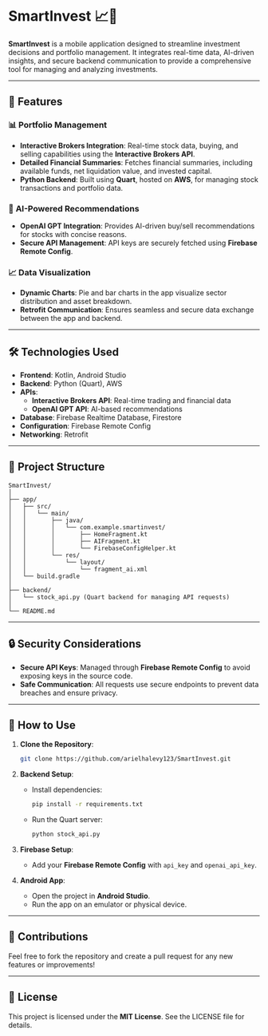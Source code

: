 # SmartInvest 📈💼

**SmartInvest** is a mobile application designed to streamline investment decisions and portfolio management. It integrates real-time data, AI-driven insights, and secure backend communication to provide a comprehensive tool for managing and analyzing investments.

---

## 🚀 **Features**

### 📊 **Portfolio Management**
- **Interactive Brokers Integration**: Real-time stock data, buying, and selling capabilities using the **Interactive Brokers API**.
- **Detailed Financial Summaries**: Fetches financial summaries, including available funds, net liquidation value, and invested capital.
- **Python Backend**: Built using **Quart**, hosted on **AWS**, for managing stock transactions and portfolio data.

### 🤖 **AI-Powered Recommendations**
- **OpenAI GPT Integration**: Provides AI-driven buy/sell recommendations for stocks with concise reasons.
- **Secure API Management**: API keys are securely fetched using **Firebase Remote Config**.

### 📈 **Data Visualization**
- **Dynamic Charts**: Pie and bar charts in the app visualize sector distribution and asset breakdown.
- **Retrofit Communication**: Ensures seamless and secure data exchange between the app and backend.

---

## 🛠️ **Technologies Used**

- **Frontend**: Kotlin, Android Studio
- **Backend**: Python (Quart), AWS
- **APIs**:
  - **Interactive Brokers API**: Real-time trading and financial data
  - **OpenAI GPT API**: AI-based recommendations
- **Database**: Firebase Realtime Database, Firestore
- **Configuration**: Firebase Remote Config
- **Networking**: Retrofit

---

## 📂 **Project Structure**

```
SmartInvest/
│
├── app/
│   ├── src/
│   │   └── main/
│   │       ├── java/
│   │       │   └── com.example.smartinvest/
│   │       │       ├── HomeFragment.kt
│   │       │       ├── AIFragment.kt
│   │       │       └── FirebaseConfigHelper.kt
│   │       └── res/
│   │           └── layout/
│   │               └── fragment_ai.xml
│   └── build.gradle
│
├── backend/
│   └── stock_api.py (Quart backend for managing API requests)
│
└── README.md
```

---

## 🔒 **Security Considerations**

- **Secure API Keys**: Managed through **Firebase Remote Config** to avoid exposing keys in the source code.
- **Safe Communication**: All requests use secure endpoints to prevent data breaches and ensure privacy.

---

## 🌟 **How to Use**

1. **Clone the Repository**:
   ```bash
   git clone https://github.com/arielhalevy123/SmartInvest.git
   ```

2. **Backend Setup**:
   - Install dependencies:
     ```bash
     pip install -r requirements.txt
     ```
   - Run the Quart server:
     ```bash
     python stock_api.py
     ```

3. **Firebase Setup**:
   - Add your **Firebase Remote Config** with `api_key` and `openai_api_key`.

4. **Android App**:
   - Open the project in **Android Studio**.
   - Run the app on an emulator or physical device.

---

## 🤝 **Contributions**

Feel free to fork the repository and create a pull request for any new features or improvements!

---

## 📜 **License**

This project is licensed under the **MIT License**. See the LICENSE file for details.
